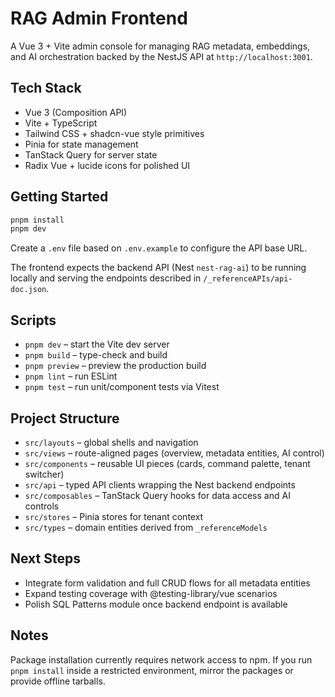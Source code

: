 # RAG Admin Frontend

A Vue 3 + Vite admin console for managing RAG metadata, embeddings, and AI orchestration backed by the NestJS API at `http://localhost:3001`.

## Tech Stack

- Vue 3 (Composition API)
- Vite + TypeScript
- Tailwind CSS + shadcn-vue style primitives
- Pinia for state management
- TanStack Query for server state
- Radix Vue + lucide icons for polished UI

## Getting Started

```bash
pnpm install
pnpm dev
```

Create a `.env` file based on `.env.example` to configure the API base URL.

The frontend expects the backend API (Nest `nest-rag-ai`) to be running locally and serving the endpoints described in `/_referenceAPIs/api-doc.json`.

## Scripts

- `pnpm dev` – start the Vite dev server
- `pnpm build` – type-check and build
- `pnpm preview` – preview the production build
- `pnpm lint` – run ESLint
- `pnpm test` – run unit/component tests via Vitest

## Project Structure

- `src/layouts` – global shells and navigation
- `src/views` – route-aligned pages (overview, metadata entities, AI control)
- `src/components` – reusable UI pieces (cards, command palette, tenant switcher)
- `src/api` – typed API clients wrapping the Nest backend endpoints
- `src/composables` – TanStack Query hooks for data access and AI controls
- `src/stores` – Pinia stores for tenant context
- `src/types` – domain entities derived from `_referenceModels`

## Next Steps

- Integrate form validation and full CRUD flows for all metadata entities
- Expand testing coverage with @testing-library/vue scenarios
- Polish SQL Patterns module once backend endpoint is available

## Notes

Package installation currently requires network access to npm. If you run `pnpm install` inside a restricted environment, mirror the packages or provide offline tarballs.
